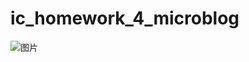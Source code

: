 # ic_homework_4_microblog

![图片](https://user-images.githubusercontent.com/25261896/194611442-80376d6c-09d1-4120-b160-5eb8b7c529a8.png)
